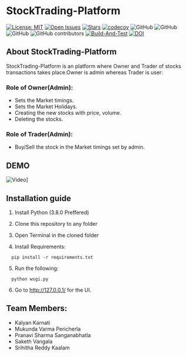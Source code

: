 # StockTrading-Platform

[![License: MIT](https://img.shields.io/badge/License-MIT-blue.svg)](https://opensource.org/licenses/MIT)
[![Open Issues](https://img.shields.io/github/issues/kalyan-karnati/StockTrading-Platform)](https://github.com/kalyan-karnati/StockTrading-Platform/issues)
[![Stars](https://img.shields.io/github/forks/kalyan-karnati/StockTrading-Platform)](https://github.com/kalyan-karnati/StockTrading-Platform/network/members)
[![codecov](https://codecov.io/gh/kalyan-karnati/StockTrading-Platform/branch/dev/graph/badge.svg?token=SmiSDihWvE)](https://codecov.io/gh/kalyan-karnati/StockTrading-Platform)
![GitHub](https://img.shields.io/badge/Language-JavaScript-orange.svg)
![GitHub](https://img.shields.io/badge/Language-Python-green.svg)
![GitHub](https://img.shields.io/badge/Language-HTML-yellow.svg)
![GitHub contributors](https://img.shields.io/badge/Contributors-5-blue)
[![Build-And-Test](https://github.com/kalyan-karnati/StockTrading-Platform/actions/workflows/pipeline.yml/badge.svg)](https://github.com/kalyan-karnati/StockTrading-Platform/actions/workflows/pipeline.yml)
[![DOI](https://zenodo.org/badge/545725634.svg)](https://zenodo.org/badge/latestdoi/545725634)


## About StockTrading-Platform

StockTrading-Platform is an platform where Owner and Trader of stocks transactions takes place.Owner is admin whereas Trader is user:
 
 ### Role of Owner(Admin):
 - Sets the Market timings.
 - Sets the Market Holidays.
 - Creating the new stocks with price, volume.
 - Deleting the stocks.
 
 ### Role of Trader(Admin):
 - Buy/Sell the stock in the Market timings set by admin.
 
## DEMO

![![Video](https://github.com/kalyan-karnati/StockTrading-Platform/blob/dev/docs/Stock-Trading.mp4)](https://user-images.githubusercontent.com/59049329/194772565-f68ff6ce-8808-4369-9438-8f1e95007a8c.png)]

## Installation guide

1. Install Python (3.8.0 Preffered)

2. Clone this repository to any folder

3. Open Terminal in the cloned folder

4. Install Requirements:
```
  pip install -r requirements.txt
```
5. Run the following:
```
  python wsgi.py
```
6. Go to http://127.0.0.1/ for the UI.



## Team Members:
- Kalyan Karnati
- Mukunda Varma Pericherla
- Pranavi Sharma Sanganabhatla
- Saketh Vangala
- Srihitha Reddy Kaalam
